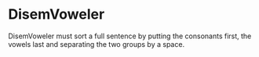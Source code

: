# DisemVoweler

DisemVoweler must sort a full sentence by putting the consonants first, the vowels last and separating the two groups by a space.
